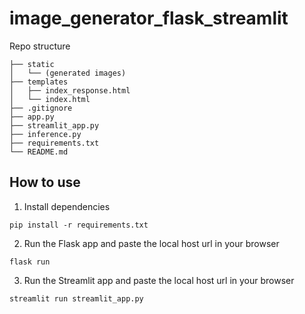 # image_generator_flask_streamlit

Repo structure
```
├── static
│   └── (generated images)
├── templates
│   ├── index_response.html
│   └── index.html
├── .gitignore
├── app.py
├── streamlit_app.py
├── inference.py
├── requirements.txt
└── README.md

```

## How to use

1. Install dependencies
```shell
pip install -r requirements.txt
```

2. Run the Flask app and paste the local host url in your browser
```
flask run
```

3. Run the Streamlit app and paste the local host url in your browser
```
streamlit run streamlit_app.py
```
